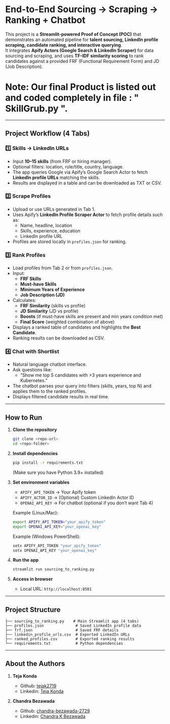 # End-to-End Sourcing → Scraping → Ranking + Chatbot

This project is a **Streamlit-powered Proof of Concept (POC)** that demonstrates an automated pipeline for **talent sourcing, LinkedIn profile scraping, candidate ranking, and interactive querying**.  
It integrates **Apify Actors (Google Search & LinkedIn Scraper)** for data sourcing and scraping, and uses **TF-IDF similarity scoring** to rank candidates against a provided FRF (Functional Requirement Form) and JD (Job Description).

# Note: Our final Product is listed out and coded completely in file : " SkillGrub.py ".

---

## Project Workflow (4 Tabs)

### 1️⃣ Skills → LinkedIn URLs
- Input **10–15 skills** (from FRF or hiring manager).  
- Optional filters: location, role/title, country, language.  
- The app queries Google via Apify’s Google Search Actor to fetch **LinkedIn profile URLs** matching the skills.  
- Results are displayed in a table and can be downloaded as TXT or CSV.  

### 2️⃣ Scrape Profiles
- Upload or use URLs generated in Tab 1.  
- Uses Apify’s **LinkedIn Profile Scraper Actor** to fetch profile details such as:  
  - Name, headline, location  
  - Skills, experience, education  
  - LinkedIn profile URL  
- Profiles are stored locally in `profiles.json` for ranking.  

### 3️⃣ Rank Profiles
- Load profiles from Tab 2 or from `profiles.json`.  
- Input:  
  - **FRF Skills**  
  - **Must-have Skills**  
  - **Minimum Years of Experience**  
  - **Job Description (JD)**  
- Calculates:  
  - **FRF Similarity** (skills vs profile)  
  - **JD Similarity** (JD vs profile)  
  - **Boosts** (if must-have skills are present and min years condition met)  
  - **Final Score** (weighted combination of above)  
- Displays a ranked table of candidates and highlights the **Best Candidate**.  
- Ranking results can be downloaded as CSV.  

### 4️⃣ Chat with Shortlist
- Natural language chatbot interface.  
- Ask questions like:  
  - “Show me top 5 candidates with >3 years experience and Kubernetes.”  
- The chatbot parses your query into filters (skills, years, top N) and applies them to the ranked profiles.  
- Displays filtered candidate results in real time.  

---

## How to Run

1. **Clone the repository**  
   ```bash
   git clone <repo-url>
   cd <repo-folder>
   ```

2. **Install dependencies**  
   ```bash
   pip install -r requirements.txt
   ```

   (Make sure you have Python 3.9+ installed)

3. **Set environment variables**  
   - `APIFY_API_TOKEN` → Your Apify token  
   - `APIFY_ACTOR_ID` → (Optional) Custom LinkedIn Actor ID  
   - `OPENAI_API_KEY` → For chatbot (optional if you don’t want Tab 4)  

   Example (Linux/Mac):  
   ```bash
   export APIFY_API_TOKEN="your_apify_token"
   export OPENAI_API_KEY="your_openai_key"
   ```

   Example (Windows PowerShell):  
   ```powershell
   setx APIFY_API_TOKEN "your_apify_token"
   setx OPENAI_API_KEY "your_openai_key"
   ```

4. **Run the app**  
   ```bash
   streamlit run sourcing_to_ranking.py
   ```

5. **Access in browser**  
   - Local URL: `http://localhost:8501`  

---

## Project Structure

```
├── sourcing_to_ranking.py    # Main Streamlit app (4 tabs)
├── profiles.json              # Saved LinkedIn profile data
├── frf.json                   # Saved FRF details
├── linkedin_profile_urls.csv  # Exported LinkedIn URLs
├── ranked_profiles.csv        # Exported ranking results
└── requirements.txt           # Python dependencies
```

---

## About the Authors

1. **Teja Konda**  
   - Github: [tejak2719](https://github.com/tejak2719)  
   - Linkedin: [Teja Konda](https://www.linkedin.com/in/teja-konda-1927s/)  

2. **Chandra Bezawada**  
   - Github: [chandra-bezawada-2729](https://github.com/chandra-bezawada-2729)  
   - Linkedin: [Chandra K Bezawada](https://www.linkedin.com/in/chandra-k-bezawada2729/)  

